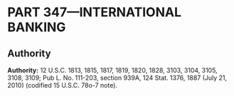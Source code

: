 # PART 347—INTERNATIONAL BANKING 


## Authority

**Authority:** 12 U.S.C. 1813, 1815, 1817, 1819, 1820, 1828, 3103, 3104, 3105, 3108, 3109; Pub L. No. 111-203, section 939A, 124 Stat. 1376, 1887 (July 21, 2010) (codified 15 U.S.C. 78o-7 note).


